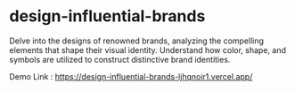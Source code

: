 # design-influential-brands
Delve into the designs of renowned brands, analyzing the compelling elements that shape their visual identity. Understand how color, shape, and symbols are utilized to construct distinctive brand identities.

Demo Link : https://design-influential-brands-ljhqnoir1.vercel.app/

